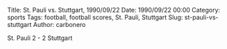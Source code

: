 Title: St. Pauli vs. Stuttgart, 1990/09/22
Date: 1990/09/22 00:00
Category: sports
Tags: football, football scores, St. Pauli, Stuttgart
Slug: st-pauli-vs-stuttgart
Author: carbonero


St. Pauli 2 - 2 Stuttgart
